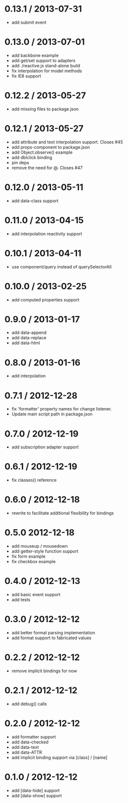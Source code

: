 
0.13.1 / 2013-07-31 
==================

 * add submit event

0.13.0 / 2013-07-01 
==================

 * add backbone example
 * add get/set support to adapters 
 * add ./reactive.js stand-alone build
 * fix interpolation for model methods
 * fix IE8 support

0.12.2 / 2013-05-27 
==================

 * add missing files to package.json

0.12.1 / 2013-05-27 
==================

 * add attribute and text interpolation support. Closes #45
 * add props-component to package.json
 * add Object.observe() example
 * add dblclick binding
 * pin deps
 * remove the need for @. Closes #47

0.12.0 / 2013-05-11 
==================

  * add data-class support

0.11.0 / 2013-04-15 
==================

  * add interpolation reactivity support

0.10.1 / 2013-04-11
==================

  * use component/query instead of querySelectorAll

0.10.0 / 2013-02-25
==================

  * add computed properties support

0.9.0 / 2013-01-17
==================

  * add data-append
  * add data-replace
  * add data-html

0.8.0 / 2013-01-16
==================

  * add interpolation

0.7.1 / 2012-12-28
==================

  * fix 'formatter' property names for change listener.
  * Update main script path in package.json

0.7.0 / 2012-12-19
==================

  * add subscription adapter support

0.6.1 / 2012-12-19
==================

  * fix classes() reference

0.6.0 / 2012-12-18
==================

  * rewrite to facilitate additional flexibility for bindings

0.5.0 2012-12-18
==================

  * add mouseup / mousedown
  * add getter-style function support
  * fix form example
  * fix checkbox example

0.4.0 / 2012-12-13
==================

  * add basic event support
  * add tests

0.3.0 / 2012-12-12
==================

  * add better format parsing implementation
  * add format support to fabricated values

0.2.2 / 2012-12-12
==================

  * remove implicit bindings for now

0.2.1 / 2012-12-12
==================

  * add debug() calls

0.2.0 / 2012-12-12
==================

  * add formatter support
  * add data-checked
  * add data-text
  * add data-ATTR
  * add implicit binding support via [class] / [name]

0.1.0 / 2012-12-12
==================

  * add [data-hide] support
  * add [data-show] support
